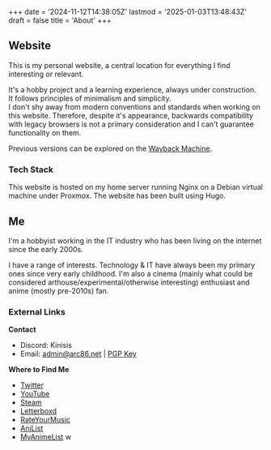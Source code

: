 +++
date = '2024-11-12T14:38:05Z'
lastmod = '2025-01-03T13:48:43Z'
draft = false
title = 'About'
+++

## Website

This is my personal website, a central location for everything I find interesting or relevant.

It's a hobby project and a learning experience, always under construction.\
It follows principles of minimalism and simplicity.\
I don't shy away from modern conventions and standards when working on this website. Therefore, despite it's appearance, backwards compatibility with legacy browsers is not a primary consideration and I can't guarantee functionality on them.

Previous versions can be explored on the [Wayback Machine](https://web.archive.org/web/20240305235331/https%3A%2F%2Fkinisis.xyz%2F).

### Tech Stack

This website is hosted on my home server running Nginx on a Debian virtual machine under Proxmox. The website has been built using Hugo.

## Me

I'm a hobbyist working in the IT industry who has been living on the internet since the early 2000s.

I have a range of interests. Technology & IT have always been my primary ones since very early childhood. I'm also a cinema (mainly what could be considered arthouse/experimental/otherwise interesting) enthusiast and anime (mostly pre-2010s) fan.

### External Links

**Contact**

- Discord: Kinisis
- Email: admin@arc86.net | [PGP Key](/files/publickey.asc)

**Where to Find Me**

- [Twitter](https://twitter.com/tuxracer)
- [YouTube](https://www.youtube.com/channel/UCHKtasHcMGuYR95T8yqYeDA)
- [Steam](http://steamcommunity.com/id/kinisis)
- [Letterboxd](https://letterboxd.com/Kinisis)
- [RateYourMusic](https://rateyourmusic.com/~Kinisis)
- [AniList](https://anilist.co/user/Kinisis)
- [MyAnimeList](http://myanimelist.net/profile/kinisis)
w